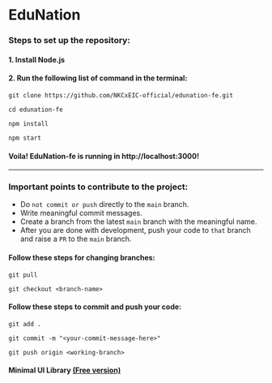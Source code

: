 # EduNation

### Steps to set up the repository:

#### 1. Install Node.js
#### 2. Run the following list of command in the terminal:
```
git clone https://github.com/NKCxEIC-official/edunation-fe.git

cd edunation-fe

npm install

npm start
```

#### Voila! EduNation-fe is running in http://localhost:3000!

-----------

### Important points to contribute to the project:
- Do `not commit or push` directly to the `main` branch.
- Write meaningful commit messages.
- Create a branch from the latest `main` branch with the meaningful name.
- After you are done with development, push your code to `that` branch and raise a `PR` to the `main` branch.

#### Follow these steps for changing branches:
```
git pull

git checkout <branch-name>
```

#### Follow these steps to commit and push your code:
```
git add .

git commit -m "<your-commit-message-here>"

git push origin <working-branch> 
```

#### Minimal UI Library [(Free version)](https://minimal-kit-react.vercel.app/)
